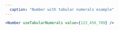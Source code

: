 ```yaml
---
  caption: "Number with tabular numerals example"
---
```


<!-- markdownlint-disable MD041 -->
<!-- dprint-ignore -->
```jsx
<Number useTabularNumerals value={123_456_789} />
```
